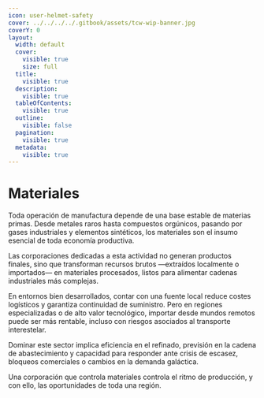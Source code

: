 ```yaml
---
icon: user-helmet-safety
cover: ../../../../.gitbook/assets/tcw-wip-banner.jpg
coverY: 0
layout:
  width: default
  cover:
    visible: true
    size: full
  title:
    visible: true
  description:
    visible: true
  tableOfContents:
    visible: true
  outline:
    visible: false
  pagination:
    visible: true
  metadata:
    visible: true
---
```


# Materiales

Toda operación de manufactura depende de una base estable de materias primas. Desde metales raros hasta compuestos orgúnicos, pasando por gases industriales y elementos sintéticos, los materiales son el insumo esencial de toda economía productiva.

Las corporaciones dedicadas a esta actividad no generan productos finales, sino que transforman recursos brutos —extraídos localmente o importados— en materiales procesados, listos para alimentar cadenas industriales más complejas.

En entornos bien desarrollados, contar con una fuente local reduce costes logísticos y garantiza continuidad de suministro. Pero en regiones especializadas o de alto valor tecnológico, importar desde mundos remotos puede ser más rentable, incluso con riesgos asociados al transporte interestelar.

Dominar este sector implica eficiencia en el refinado, previsión en la cadena de abastecimiento y capacidad para responder ante crisis de escasez, bloqueos comerciales o cambios en la demanda galáctica.

Una corporación que controla materiales controla el ritmo de producción, y con ello, las oportunidades de toda una región.
